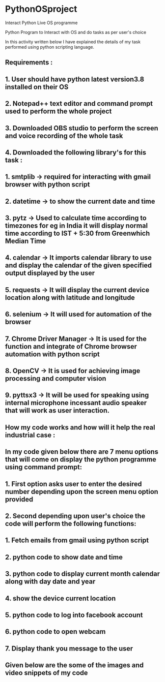 # PythonOSproject
Interact Python Live OS programme

Python Program to Interact with OS and do tasks as per user's choice 

In this activity written below I have explained the details of my task performed using python scripting language.
<!-- wp:heading -->
<h2>Requirements :</h2>
<!-- /wp:heading -->

<!-- wp:heading -->
<h2>1. User should have python latest version3.8 installed on their OS</h2>
<!-- /wp:heading -->

<!-- wp:heading -->
<h2>2. Notepad++ text editor and command prompt used to perform the whole project</h2>
<!-- /wp:heading -->

<!-- wp:heading -->
<h2>3. Downloaded OBS studio to perform the screen and voice recording of the whole task</h2>
<!-- /wp:heading -->

<!-- wp:heading -->
<h2>4. Downloaded the following library's for this task :</h2>
<!-- /wp:heading -->

<!-- wp:heading -->
<h2>1. smtplib -&gt; required for interacting with gmail browser with python script</h2>
<!-- /wp:heading -->

<!-- wp:heading -->
<h2>2. datetime -&gt; to show the current date and time </h2>
<!-- /wp:heading -->

<!-- wp:heading -->
<h2>3. pytz -&gt; Used to calculate time according to timezones for eg in India it will display normal time according to IST + 5:30 from Greenwhich Median Time</h2>
<!-- /wp:heading -->

<!-- wp:heading -->
<h2>4. calendar -&gt; It imports calendar library to use and display the calendar of the given specified output displayed by the user</h2>
<!-- /wp:heading -->

<!-- wp:heading -->
<h2>5.  requests -&gt; It will display the current device location along with latitude and longitude </h2>
<!-- /wp:heading -->

<!-- wp:heading -->
<h2>6. selenium -&gt; It will used for automation of the browser</h2>
<!-- /wp:heading -->

<!-- wp:heading -->
<h2>7.  Chrome Driver Manager -&gt; It is used for the function and integrate of Chrome browser automation with python script</h2>
<!-- /wp:heading -->

<!-- wp:heading -->
<h2>8. OpenCV -&gt; It is used for achieving image processing and computer vision </h2>
<!-- /wp:heading -->

<!-- wp:heading -->
<h2>9. pyttsx3 -&gt; It will be used for speaking using internal microphone incessant audio speaker that will work as user interaction.</h2>
<!-- /wp:heading -->

<!-- wp:heading -->
<h2>How my code works and how will it help the real industrial  case :</h2>
<!-- /wp:heading -->

<!-- wp:heading -->
<h2>In my code given below there are 7 menu options that will come on display the python programme using command prompt:</h2>
<!-- /wp:heading -->

<!-- wp:heading -->
<h2>1. First option asks user to enter the desired number depending upon the screen menu option provided</h2>
<!-- /wp:heading -->

<!-- wp:heading -->
<h2>2. Second depending upon user's choice the code will perform the following functions:</h2>
<!-- /wp:heading -->

<!-- wp:heading -->
<h2>1.  Fetch emails from gmail using python script </h2>
<!-- /wp:heading -->

<!-- wp:heading -->
<h2>2. python code to show date and time</h2>
<!-- /wp:heading -->

<!-- wp:heading -->
<h2>3.  python code to display current month calendar along with day date and year</h2>
<!-- /wp:heading -->

<!-- wp:heading -->
<h2>4.  show the device current location</h2>
<!-- /wp:heading -->

<!-- wp:heading -->
<h2>5. python code to log into facebook account</h2>
<!-- /wp:heading -->

<!-- wp:heading -->
<h2>6.  python code to open webcam</h2>
<!-- /wp:heading -->

<!-- wp:heading -->
<h2>7. Display thank you message to the user</h2>
<!-- /wp:heading -->

<!-- wp:heading -->
<h2>Given below are the some of the images and video snippets of my code</h2>
<!-- /wp:heading -->
